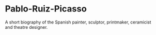 # Pablo-Ruiz-Picasso
A short biography of the Spanish painter, sculptor, printmaker, ceramicist and theatre designer.

